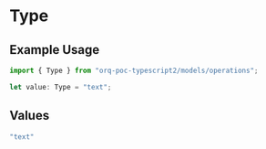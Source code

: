 # Type

## Example Usage

```typescript
import { Type } from "orq-poc-typescript2/models/operations";

let value: Type = "text";
```

## Values

```typescript
"text"
```